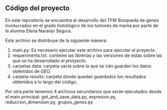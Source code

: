 ## Código del proyecto

En este repositorio se encuentra el desarrollo del TFM Búsqueda de genes involucrados en el grado histológico de los tumores de mama por parte de la alumna Elena Naranjo Segura.

Este archivo se distribuye de la siguiente manera:

1. main.py: Es necesario ejecutar este archivo para ejecutar el proyecto. 
2. requeriments.txt: contiene las librerías y las versiones de estas sobre las que se ha desarrollado el protyecto.
3. carpetas data: carpeta vacía sobre la que se irán guardan los datos obtenidos de GEO.
4. carpeta results: carpeta donde quedan guardados los resultados obtenidos a lo largo del código.

Por otra parte tenemos 4 archivos secundarios que serán ejecutados desde el main principal: get_and_save_data.py, expresion.py, reduccion_dimension.py, grupos_genes.py
